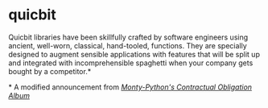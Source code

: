 # quicbit

Quicbit libraries have been skillfully crafted by software engineers using ancient, well-worn, classical,
hand-tooled, functions.  They are specially designed to augment sensible applications with features
that will be split up and integrated with incomprehensible spaghetti when your company gets bought by a competitor.\*


\* A modified announcement from [*Monty-Python's Contractual Obligation Album*](https://en.wikipedia.org/wiki/Monty_Python's_Contractual_Obligation_Album)
